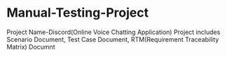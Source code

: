 # Manual-Testing-Project
Project Name-Discord(Online Voice Chatting Application)        Project includes Scenario Document, Test Case Document, RTM(Requirement Traceability Matrix) Documnt
